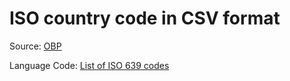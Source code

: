 ISO country code in CSV format
==============================

Source: [OBP](https://www.iso.org/obp/ui/#search/code/)

Language Code: [List of ISO 639 codes](https://en.wikipedia.org/wiki/List_of_ISO_639-1_codes)
